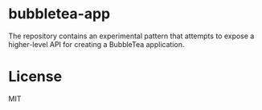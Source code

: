 # bubbletea-app

The repository contains an experimental pattern that attempts to expose a higher-level API for creating a BubbleTea application.

# License

MIT
